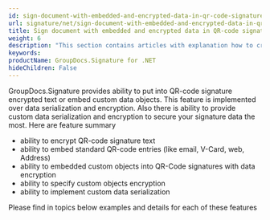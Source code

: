 ```yaml
---
id: sign-document-with-embedded-and-encrypted-data-in-qr-code-signatures
url: signature/net/sign-document-with-embedded-and-encrypted-data-in-qr-code-signatures
title: Sign document with embedded and encrypted data in QR-code signatures
weight: 6
description: "This section contains articles with explanation how to create QR-Code electronic signatures and embed into QR-Code custom data object with its serialization and encryption. The examples show how to customize object serialization and encryption."
keywords: 
productName: GroupDocs.Signature for .NET
hideChildren: False
---
```

GroupDocs.Signature provides ability to put into QR-code signature encrypted text or embed custom data objects. This feature is implemented over data serialization and encryption. Also there is ability to provide custom data serialization and encryption to secure your signature data the most. Here are feature summary

* ability to encrypt QR-code signature text
* ability to embed standard QR-code entries (like email, V-Card, web, Address)
* ability to embedded custom objects into QR-Code signatures with data encryption
* ability to specify custom objects encryption
* ability to implement custom data serialization  

Please find in topics below examples and details for each of these features
